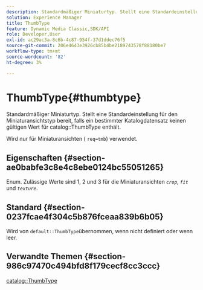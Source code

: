 ```yaml
---
description: Standardmäßiger Miniaturtyp. Stellt eine Standardeinstellung für den Miniaturansichtstyp bereit, falls ein bestimmter Katalogdatensatz keinen gültigen ThumbType-Katalogwert enthält.
solution: Experience Manager
title: ThumbType
feature: Dynamic Media Classic,SDK/API
role: Developer,User
exl-id: ac29ac3a-8c6b-4c87-954f-37d1ddec76f5
source-git-commit: 206e4643e3926cb85b4be2189743578f88180be7
workflow-type: tm+mt
source-wordcount: '82'
ht-degree: 3%

---
```


# ThumbType{#thumbtype}

Standardmäßiger Miniaturtyp. Stellt eine Standardeinstellung für den Miniaturansichtstyp bereit, falls ein bestimmter Katalogdatensatz keinen gültigen Wert für catalog::ThumbType enthält.

Wird nur für Miniaturansichten ( `req=tmb`) verwendet.

## Eigenschaften {#section-ae0babfe3c8e4c8ebe0124bc55051265}

Enum. Zulässige Werte sind 1, 2 und 3 für die Miniaturansichten *`crop`*, *`fit`* und *`texture`*.

## Standard {#section-0237fcae4f304c5b876fceaa839b6b05}

Wird von `default::ThumbType`übernommen, wenn nicht definiert oder wenn leer.

## Verwandte Themen {#section-986c97470c494bfd8f179cecf8cc3ccc}

[catalog::ThumbType](../../../../../is-api/image-catalog/image-serving-api-ref/c-image-catalog-reference/c-image-svg-data-reference/c-image-data-reference/r-thumbtype-cat.md#reference-41149ddffc8749cba2f8d9c8e2611e03)
